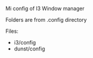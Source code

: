 Mi config of I3 Window manager

Folders are from .config directory

Files:
 - i3/config
 - dunst/config

